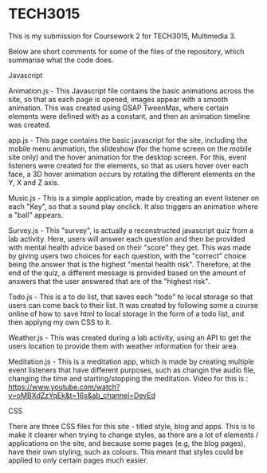 # TECH3015
This is my submission for Coursework 2 for TECH3015, Multimedia 3.

Below are short comments for some of the files of the repository, which summarise what the code does.

Javascript

Animation.js - This Javascript file contains the basic animations across the site, so that as each page is opened, images appear with a smooth animation. This was created using GSAP TweenMax, where certain elements were defined with as a constant, and then an animation timeline was created.


app.js - This page contains the basic javascript for the site, including the mobile menu animation, the slideshow (for the home screen on the mobile site only) and the hover animation for the desktop screen. 
For this, event listeners were created for the elements, so that as users hover over each face, a 3D hover animation occurs by rotating the different elements on the Y, X and Z axis.


Music.js - This is a simple application, made by creating an event listener on each "Key", so that a sound play onclick. It also triggers an animation where a "ball" appears.


Survey.js - This "survey", is actually a reconstructed javascript quiz from a lab activity. Here, users will answer each question and then be provided with mental health advice based on their "score" they get. 
This was made by giving users two choices for each question, with the "correct" choice being the answer that is the highest "mental health risk". Therefore, at the end of the quiz, a different message is provided based on the amount of answers that the user answered that are of the "highest risk".


Todo.js - This is a to do list, that saves each "todo" to local storage so that users can come back to their list. It was created by following some a course online of how to save html to local storage in the form of a todo list, and then applyng my own CSS to it.


Weather.js - This was created during a lab activity, using an API to get the users location to provide them with weather information for their area.


Meditation.js - This is a meditation app, which is made by creating multiple event listeners that have different purposes, such as changin the audio file, changing the time and starting/stopping the meditation. Video for this is : https://www.youtube.com/watch?v=oMBXdZzYqEk&t=16s&ab_channel=DevEd



CSS

There are three CSS files for this site - titled style, blog and apps. This is to make it clearer when trying to change styles, as there are a lot of elements / applications on the site, and because some pages (e.g, the blog pages), have their own styling, such as colours. This meant that styles could be applied to only certain pages much easier.




